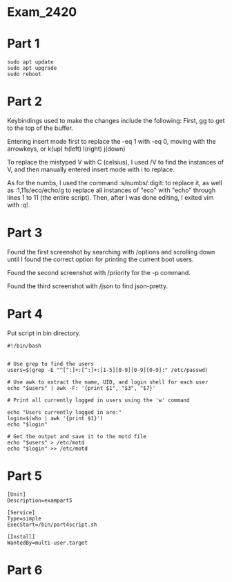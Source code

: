 # Exam_2420
# Part 1
``` 
sudo apt update
sudo apt upgrade 
sudo reboot
```
# Part 2 
Keybindings used to make the changes include the following:
First, gg to get to the top of the buffer.

Entering insert mode first to replace the -eq 1 with -eq 0, moving with the arrowkeys, or k(up) h(left) l(right) j(down)

To replace the mistyped V with C (celsius), I used /V to find the instances of V, and then manually entered insert mode with i to replace.

As for the numbs, I used the command :s/numbs/:digit: to replace it, as well as :1,11s/eco/echo/g to replace all instances of "eco" with "echo" through lines 1 to 11 (the entire script). Then, after I was done editing, I exited vim with :q!.

# Part 3
Found the first screenshot by searching with /options and scrolling down until I found the correct option for printing the current boot users.

Found the second screenshot with /priority for the -p command.

Found the third screenshot with /json to find json-pretty.



# Part 4
Put script in bin directory.
```
#!/bin/bash


# Use grep to find the users
users=$(grep -E "^[^:]+:[^:]+:[1-5][0-9][0-9][0-9]:" /etc/passwd)

# Use awk to extract the name, UID, and login shell for each user
echo "$users" | awk -F: '{print $1", "$3", "$7}'

# Print all currently logged in users using the 'w' command

echo "Users currently logged in are:"
login=$(who | awk '{print $1}')
echo "$login"

# Get the output and save it to the motd file
echo "$users" > /etc/motd
echo "$login" >> /etc/motd
```

# Part 5
```
[Unit]
Description=exampart5

[Service]
Type=simple
ExecStart=/bin/part4script.sh

[Install]
WantedBy=multi-user.target
```

# Part 6







